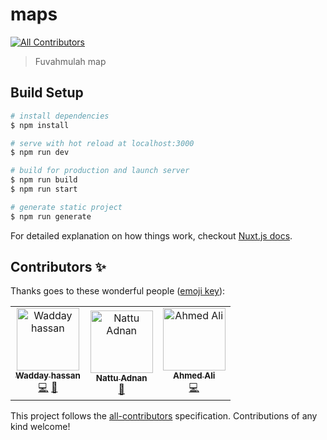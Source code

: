 # maps
[![All Contributors](https://img.shields.io/badge/all_contributors-3-orange.svg?style=flat-square)](#contributors)

> Fuvahmulah map

## Build Setup

``` bash
# install dependencies
$ npm install

# serve with hot reload at localhost:3000
$ npm run dev

# build for production and launch server
$ npm run build
$ npm run start

# generate static project
$ npm run generate
```

For detailed explanation on how things work, checkout [Nuxt.js docs](https://nuxtjs.org).

## Contributors ✨

Thanks goes to these wonderful people ([emoji key](https://allcontributors.org/docs/en/emoji-key)):

<!-- ALL-CONTRIBUTORS-LIST:START - Do not remove or modify this section -->
<!-- prettier-ignore -->
<table>
  <tr>
    <td align="center"><a href="https://github.com/wadday"><img src="https://avatars2.githubusercontent.com/u/194339?v=4" width="100px;" alt="Wadday hassan"/><br /><sub><b>Wadday hassan</b></sub></a><br /><a href="https://github.com/fuvahmulah/web-app/commits?author=wadday" title="Code">💻</a> <a href="#design-wadday" title="Design">🎨</a></td>
    <td align="center"><a href="http://www.reallynattu.com"><img src="https://avatars0.githubusercontent.com/u/2539454?v=4" width="100px;" alt="Nattu Adnan"/><br /><sub><b>Nattu Adnan</b></sub></a><br /><a href="#design-reallynattu" title="Design">🎨</a></td>
    <td align="center"><a href="http://about.me/ajaaibu"><img src="https://avatars3.githubusercontent.com/u/1146627?v=4" width="100px;" alt="Ahmed Ali"/><br /><sub><b>Ahmed Ali</b></sub></a><br /><a href="https://github.com/fuvahmulah/web-app/commits?author=ajaaibu" title="Code">💻</a></td>
  </tr>
</table>

<!-- ALL-CONTRIBUTORS-LIST:END -->

This project follows the [all-contributors](https://github.com/all-contributors/all-contributors) specification. Contributions of any kind welcome!
